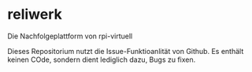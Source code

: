# reliwerk
Die Nachfolgeplattform von rpi-virtuell

Dieses Repositorium nutzt die Issue-Funktioanlität von Github. Es enthält keinen COde, sondern dient lediglich dazu, Bugs zu fixen.
